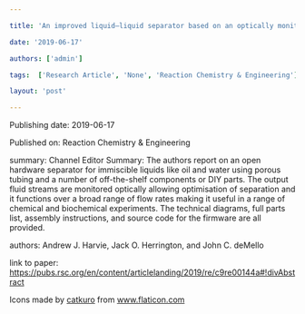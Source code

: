 ---
title: 'An improved liquid–liquid separator based on an optically monitored porous capillary '
date: '2019-06-17'
authors: ['admin']
tags:  ['Research Article', 'None', 'Reaction Chemistry & Engineering']
layout: 'post'
---
Publishing date: 2019-06-17

Published on: Reaction Chemistry & Engineering

summary: Channel Editor Summary: The authors report on an open hardware separator for immiscible liquids like oil and water using porous tubing and a number of off-the-shelf components or DIY parts. The output fluid streams are monitored optically allowing optimisation of separation and it functions over a broad range of flow rates making it useful in a range of chemical and biochemical experiments. The technical diagrams, full parts list, assembly instructions, and source code for the firmware are all provided.

authors: Andrew J. Harvie,  Jack O. Herrington, and  John C. deMello 

link to paper: https://pubs.rsc.org/en/content/articlelanding/2019/re/c9re00144a#!divAbstract

Icons made by <a href="https://www.flaticon.com/free-icon/bookshelves_3576884" title="catkuro">catkuro</a> from <a href="https://www.flaticon.com/" title="Flaticon"> www.flaticon.com</a>